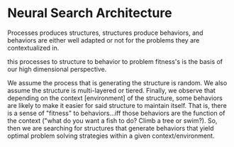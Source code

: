 # Neural Search Architecture

Processes produces structures, structures produce behaviors, and behaviors are either well adapted or not for the problems they are contextualized in.

this processes to structure to behavior to problem fitness's is the basis of our high dimensional perspective.

We assume the process that is generating the structure is random. We also assume the structure is multi-layered or tiered. Finally, we observe that depending on the context [environment] of the structure, some behaviors are likely to make it easier for said structure to maintain itself. That is, there is a sense of "fitness" to behaviors...iff those behaviors are the function of the context ("what do you want a fish to do? Climb a tree or swim?). So, then we are searching for structures that generate behaviors that yield optimal problem solving strategies within a given context/environment.
